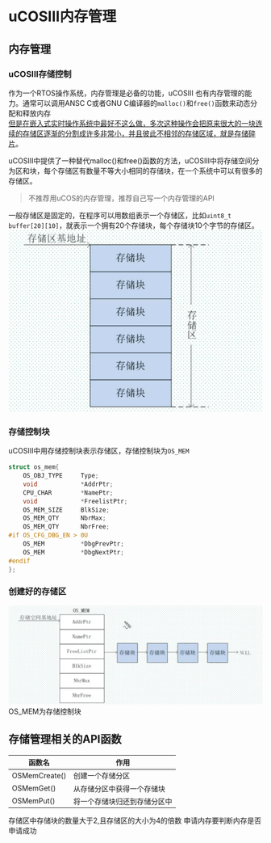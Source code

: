 # uCOSIII内存管理
## 内存管理
### uCOSIII存储控制
作为一个RTOS操作系统，内存管理是必备的功能，uCOSIII 也有内存管理的能力。通常可以调用ANSC C或者GNU C编译器的`malloc()`和`free()`函数来动态分配和释放内存\
<u>但是在嵌入式实时操作系统中最好不这么做，多次这种操作会把原来很大的一块连续的存储区逐渐的分割成许多非常小，并且彼此不相邻的存储区域，就是存储碎片</u>。

uCOSIII中提供了一种替代malloc()和free()函数的方法，uCOSIII中将存储空间分为区和块，每个存储区有数量不等大小相同的存储块，在一个系统中可以有很多的存储区。

> 不推荐用uCOS的内存管理，推荐自己写一个内存管理的API

一般存储区是固定的，在程序可以用数组表示一个存储区，比如`uint8_t buffer[20][10]`，就表示一个拥有20个存储块，每个存储块10个字节的存储区。
![Pasted image 20210712165235](../../../../../pictures/Pasted%20image%2020210712165235.png)


### 存储控制块
uCOSIII中用存储控制块表示存储区，存储控制块为`OS_MEM`
```c
struct os_mem{
	OS_OBJ_TYPE		Type;
	void 			*AddrPtr;
	CPU_CHAR		*NamePtr;
	void 			*FreelistPtr;
	OS_MEM_SIZE		BlkSize;
	OS_MEM_QTY		NbrMax;
	OS_MEM_QTY		NbrFree;
#if OS_CFG_DBG_EN > 0U
	OS_MEM			*DbgPrevPtr;
	OS_MEM			*DbgNextPtr;
#endif
};
```

### 创建好的存储区
![Pasted image 20210712165912](../../../../../pictures/Pasted%20image%2020210712165912.png)
OS_MEM为存储控制块

## 存储管理相关的API函数
| 函数名        | 作用                         |
| ------------- | ---------------------------- |
| OSMemCreate() | 创建一个存储分区             |
| OSMemGet()    | 从存储分区中获得一个存储块   |
| OSMemPut()    | 将一个存储块归还到存储分区中 |

存储区中存储块的数量大于2,且存储区的大小为4的倍数
申请内存要判断内存是否申请成功


